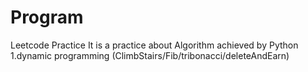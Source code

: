 # Program
Leetcode Practice
It is a practice about Algorithm achieved by Python
1.dynamic programming (ClimbStairs/Fib/tribonacci/deleteAndEarn)
